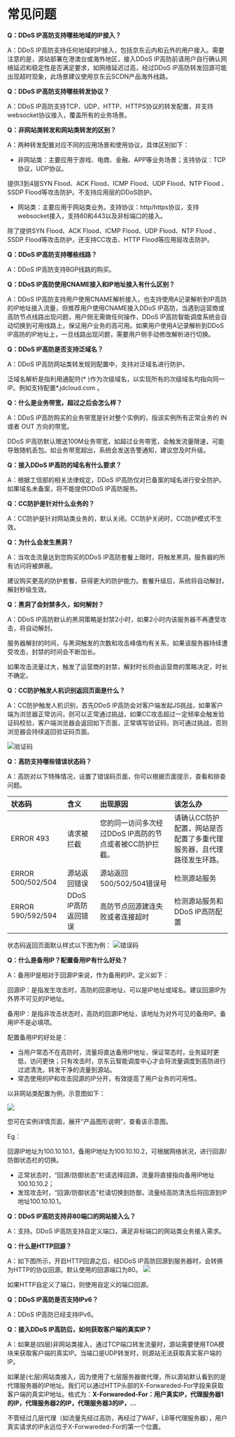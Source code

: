 # 常见问题

**Q：DDoS IP高防支持哪些地域的IP接入？**

A：DDoS IP高防支持任何地域的IP接入，包括京东云内和云外的用户接入。需要注意的是，源站部署在港澳台或海外地区，接入DDoS IP高防前请用户自行确认网络延迟和稳定性是否满足要求，如网络延迟过高，经过DDoS IP高防转发回源可能出现超时现象，此场景建议使用京东云SCDN产品海外线路。

**Q：DDoS IP高防支持哪些转发协议？**

A：DDoS IP高防支持TCP、UDP、HTTP、HTTPS协议的转发配置，并支持websocket协议接入，覆盖所有的业务场景。

**Q：非网站类转发和网站类转发的区别？**

A：两种转发配置对应不同的应用场景和使用协议，具体区别如下：
- 非网站类：主要应用于游戏、电商、金融、APP等业务场景；支持协议：TCP协议，UDP协议。

提供3到4层SYN Flood、ACK Flood、ICMP Flood、UDP Flood、NTP Flood 、SSDP Flood等攻击防护。不支持应用层的DDoS防护。
- 网站类：主要应用于网站类业务。支持协议：http/https协议，支持websocket接入，支持80和443以及非标端口的接入。

除了提供SYN Flood、ACK Flood、ICMP Flood、UDP Flood、NTP Flood 、SSDP Flood等攻击防护，还支持CC攻击、HTTP Flood等应用层攻击防护。

**Q：DDoS IP高防支持哪些线路？**

A：DDoS IP高防支持BGP线路的购买。

**Q：DDoS IP高防使用CNAME接入和IP地址接入有什么区别？**

A：DDoS IP高防支持用户使用CNAME解析接入，也支持使用A记录解析到IP高防的IP地址接入流量，但推荐用户使用CNAME接入DDoS IP高防，当遇到运营商或高防节点线路出现问题，用户侧无需做任何操作，DDoS IP高防智能调度系统会自动切换到可用线路上，保证用户业务的高可用。如果用户使用A记录解析到DDoS IP高防的IP地址上，一旦线路出现问题，需要用户侧手动修改解析进行切换。

**Q：DDoS IP高防是否支持泛域名？**

A：DDoS IP高防网站类转发规则配置中，支持对泛域名进行防护。

泛域名解析是指利用通配符(* )作为次级域名，以实现所有的次级域名均指向同一 IP。例如支持配置*.jdcloud.com 。

**Q：什么是业务带宽，超过之后会怎么样？**

A：DDoS IP高防购买的业务带宽是针对整个实例的，指该实例所有正常业务的 IN 或者 OUT 方向的带宽。

DDoS IP高防默认赠送100M业务带宽，如超过业务带宽，会触发流量限速，可能导致随机丢包。如业务带宽超出，系统会发送告警通知，建议您及时升级。

**Q：接入DDoS IP高防的域名有什么要求？**

A：根据工信部的相关法律规定，DDoS IP高防仅对已备案的域名进行安全防护。如果域名未备案，将不能提供DDoS IP高防服务。

**Q：CC防护是针对什么业务的？**

A：CC防护是针对网站类业务的，默认关闭。CC防护关闭时，CC防护模式不生效。

**Q：为什么会发生黑洞？**

A：当攻击流量达到您购买的DDoS IP高防套餐上限时，将触发黑洞，服务器的所有访问将被屏蔽。

建议购买更高的防护套餐，获得更大的防护能力。套餐升级后，系统将自动解封，解封秒级生效。

**Q：黑洞了会封禁多久，如何解封？**

A：DDoS IP高防默认的黑洞策略是封禁2小时，如果2小时内该服务器不再遭受攻击，将自动解封。

服务器解封的时间，与黑洞触发的次数和攻击峰值均有关系，如果该服务器持续遭受攻击，封禁的时间会不断加长。

如果攻击流量过大，触发了运营商的封禁，解封时长将由运营商的策略决定，时长不确定。

**Q：CC防护触发人机识别返回页面是什么？**

A：CC防护触发人机识别，首先DDoS IP高防会对客户端发起JS挑战，如果客户端为浏览器正常访问，则可以正常通过挑战，如果CC攻击超过一定频率会触发验证码校验，客户端浏览器会返回如下页面，正常填写验证码，则可通过挑战，否则浏览器会持续返回验证码页面。

![验证码](https://github.com/jdcloudcom/cn/blob/edit/image/Advanced%20Anti-DDoS/CCfeedback.png)

**Q：高防支持哪些错误状态码？**

A：高防对以下特殊情况，设置了错误码页面，你可以根据页面提示，查看和排查问题。

| 状态码	| 含义	| 出现原因 | 该怎么办 |
| :- | :- | :- | :- |
|ERROR 493 |	请求被拦截 |	您的同一访问多次经过DDoS IP高防的节点或者被CC防护拦截。|	请确认CC防护配置，网站是否配置了多重代理服务器，且代理路径发生环路。|
|ERROR 500/502/504 | 源站返回错误 |源站返回500/502/504错误号 | 检测源站服务|
|ERROR 590/592/594 |	DDoS IP高防返回错误 | 高防节点回源建连失败或者连接超时	| 检测源站服务和DDoS IP高防配置|

状态码返回页面默认样式以下图为例：
![错误码](https://github.com/jdcloudcom/cn/blob/edit/image/Advanced%20Anti-DDoS/error%20page01.png)

**Q：什么是备用IP？配置备用IP有什么好处？**

A：备用IP是相对于回源IP来说，作为备用的IP。定义如下：

回源IP：是指发生攻击时，高防的回源地址，可以是IP地址或域名。建议回源IP为外界不可见的IP地址。

备用IP：是指非攻击状态时，高防的回源IP地址，该地址为对外可见的备用IP。备用IP不是必填项。

配置备用IP的好处是：

- 当用户常态不在高防时，流量将直达备用IP地址，保证常态时，业务延时更低，访问更快；只有攻击时，京东云智能调度中心才会将流量调度到高防进行过滤清洗，转发干净的流量到源站。
- 常态使用的IP和攻击回源的IP分开，有效提高了用户业务的可用性。

以非网站类配置为例，示意图如下：

![](https://github.com/jdcloudcom/cn/blob/edit/image/Advanced%20Anti-DDoS/instruction%2001.png)

您可在实例详情页面，展开“产品图形说明”，查看该示意图。

Eg：

回源IP地址为100.10.10.1，备用IP地址为100.10.10.2，可根据网络状况，进行回源/防御状态栏的切换。

- 正常状态时，“回源/防御状态”栏请选择回源，流量将直接指向备用IP地址100.10.10.2；
- 发现攻击时，“回源/防御状态”栏请切换到防御，流量经高防清洗后将回源到IP地址100.10.10.1。


**Q：DDoS IP高防支持非80端口的网站接入么？**

A：支持。DDoS IP高防支持自定义端口，满足非标端口的网站类业务接入需求。

**Q：什么是HTTP回源？**

A：如下图所示，开启HTTP回源之后，经DDoS IP高防回源到服务器时，会转换为HTTP的协议回源。默认使用的回源端口为80。
![](https://github.com/jdcloudcom/cn/blob/edit/image/Advanced%20Anti-DDoS/HTTP%20rule%2001.png)

如果HTTP自定义了端口，则使用自定义的端口回源。

**Q：DDoS IP高防是否支持IPv6？**

A：DDoS IP高防已经支持IPv6。

**Q：接入DDoS IP高防后，如何获取客户端的真实IP？**

A：如果是(四层)非网站类接入，通过TCP端口转发流量时，源站需要使用TOA模块来获取客户端的真实IP。当端口是UDP转发时，则源站无法获取真实客户端的IP。

如果是(七层)网站类接入，因为使用了七层服务器做代理，所以源站默认看到的是代理服务器的IP地址。我们可以通过HTTP头部的X-Forwareded-For字段来获取客户端的真实IP地址。格式为：**X-Forwareded-For：用户真实IP，代理服务器1的IP，代理服务器2的IP，代理服务器3的IP，...**

不管经过几层代理（如流量先经过高防，再经过了WAF，LB等代理服务器），用户真实请求的IP永远位于X-Forwareded-For的第一个位置。
